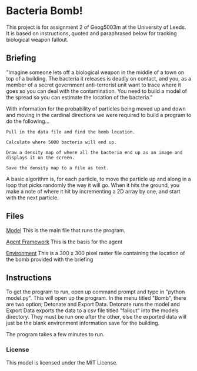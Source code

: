 # Bacteria Bomb!

This project is for assignment 2 of Geog5003m at the University of Leeds.  
It is based on instructions, quoted and paraphrased below for tracking biological weapon fallout.

## Briefing
"Imagine someone lets off a biological weapon in the middle of a town on top of a building. The bacteria it releases is deadly on contact, and you, as a member of a secret government anti-terrorist unit want to trace where it goes so you can deal with the contamination. You need to build a model of the spread so you can estimate the location of the bacteria."

With information for the probability of particles being moved up and down and moving in the cardinal directions we were required to build a program to do the following...

    Pull in the data file and find the bomb location.

    Calculate where 5000 bacteria will end up.

    Draw a density map of where all the bacteria end up as an image and displays it on the screen.

    Save the density map to a file as text.

A basic algorithm is, for each particle, to move the particle up and along in a loop that picks randomly the way it will go. When it hits the ground, you make a note of where it hit by incrementing a 2D array by one, and start with the next particle. 

## Files

[Model](https://github.com/gy20kejt/bacteriabomb/blob/main/src/unpackaged/abm_wind/model.py) This is the main file that runs the program.

[Agent Framework](https://github.com/gy20kejt/bacteriabomb/blob/main/src/unpackaged/abm_wind/agentframework.py) This is the basis for the agent 

[Environment](https://github.com/gy20kejt/bacteriabomb/blob/main/src/unpackaged/abm_wind/wind.raster) This is a 300 x 300 pixel raster file containing the location of the bomb provided with the briefing 

## Instructions

To get the program to run, open up command prompt and type in "python model.py".   This will open up the program.  In the menu titled "Bomb", there are two option; Detonate and Export Data.  Detonate runs the model and Export Data exports the data to a csv file titled "fallout" into the models directory.  They must be run one after the other, else the exported data will just be the blank environment information save for the building.

The program takes a few minutes to run.

### License

This model is licensed under the MIT License.
